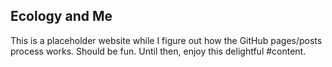 ## Ecology and Me

This is a placeholder website while I figure out how the GitHub pages/posts process works. Should be fun. Until then, enjoy this delightful #content.


